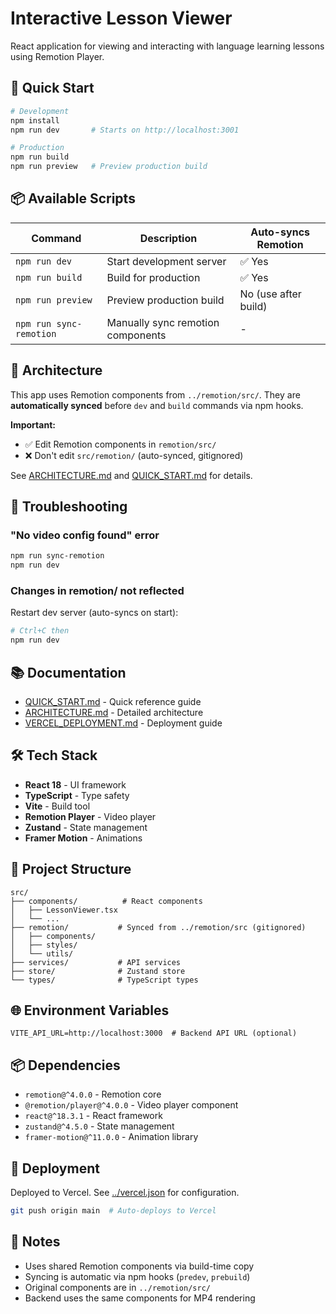 # Interactive Lesson Viewer

React application for viewing and interacting with language learning lessons using Remotion Player.

## 🚀 Quick Start

```bash
# Development
npm install
npm run dev       # Starts on http://localhost:3001

# Production
npm run build
npm run preview   # Preview production build
```

## 📦 Available Scripts

| Command                 | Description                       | Auto-syncs Remotion  |
| ----------------------- | --------------------------------- | -------------------- |
| `npm run dev`           | Start development server          | ✅ Yes               |
| `npm run build`         | Build for production              | ✅ Yes               |
| `npm run preview`       | Preview production build          | No (use after build) |
| `npm run sync-remotion` | Manually sync remotion components | -                    |

## 🔧 Architecture

This app uses Remotion components from `../remotion/src/`. They are **automatically synced** before `dev` and `build` commands via npm hooks.

**Important:**

- ✅ Edit Remotion components in `remotion/src/`
- ❌ Don't edit `src/remotion/` (auto-synced, gitignored)

See [ARCHITECTURE.md](../ARCHITECTURE.md) and [QUICK_START.md](../QUICK_START.md) for details.

## 🐛 Troubleshooting

### "No video config found" error

```bash
npm run sync-remotion
npm run dev
```

### Changes in remotion/ not reflected

Restart dev server (auto-syncs on start):

```bash
# Ctrl+C then
npm run dev
```

## 📚 Documentation

- [QUICK_START.md](../QUICK_START.md) - Quick reference guide
- [ARCHITECTURE.md](../ARCHITECTURE.md) - Detailed architecture
- [VERCEL_DEPLOYMENT.md](../docs/VERCEL_DEPLOYMENT.md) - Deployment guide

## 🛠 Tech Stack

- **React 18** - UI framework
- **TypeScript** - Type safety
- **Vite** - Build tool
- **Remotion Player** - Video player
- **Zustand** - State management
- **Framer Motion** - Animations

## 📁 Project Structure

```
src/
├── components/          # React components
│   ├── LessonViewer.tsx
│   └── ...
├── remotion/           # Synced from ../remotion/src (gitignored)
│   ├── components/
│   ├── styles/
│   └── utils/
├── services/           # API services
├── store/              # Zustand store
└── types/              # TypeScript types
```

## 🌐 Environment Variables

```env
VITE_API_URL=http://localhost:3000  # Backend API URL (optional)
```

## 📦 Dependencies

- `remotion@^4.0.0` - Remotion core
- `@remotion/player@^4.0.0` - Video player component
- `react@^18.3.1` - React framework
- `zustand@^4.5.0` - State management
- `framer-motion@^11.0.0` - Animation library

## 🚢 Deployment

Deployed to Vercel. See [../vercel.json](../vercel.json) for configuration.

```bash
git push origin main  # Auto-deploys to Vercel
```

## 📝 Notes

- Uses shared Remotion components via build-time copy
- Syncing is automatic via npm hooks (`predev`, `prebuild`)
- Original components are in `../remotion/src/`
- Backend uses the same components for MP4 rendering
